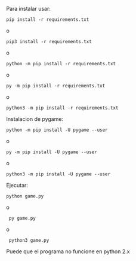 
Para instalar usar:

    pip install -r requirements.txt
o

    pip3 install -r requirements.txt

o

    python -m pip install -r requirements.txt
o

    py -m pip install -r requirements.txt
o

    python3 -m pip install -r requirements.txt

Instalacion de pygame:
    
    python -m pip install -U pygame --user
o

    py -m pip install -U pygame --user
o

    python3 -m pip install -U pygame --user

Ejecutar:

    python game.py
o
	   

     py game.py

o
	   

     python3 game.py

 Puede que el programa no funcione en python 2.x
